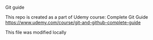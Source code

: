 Git guide

This repo is created as a part of Udemy course: Complete Git Guide
https://www.udemy.com/course/git-and-github-complete-guide

This file was modified locally
